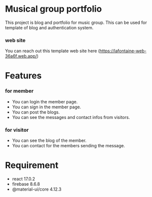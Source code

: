 # Musical group portfolio 

This project is blog and portfolio for music group.
This can be used for template of blog and authentication system.

### web site

You can reach out this template web site here (https://lafontaine-web-36a6f.web.app/)

# Features

### for member
- You can login the member page.
- You can sign in the member page.
- You can post the blogs.
- You can see the messages and contact infos from visitors.

### for visitor 
- You can see the blog of the member.
- You can contact for the members sending the message.


# Requirement
 
* react 17.0.2
* firebase 8.6.8
* @material-ui/core 4.12.3
 
